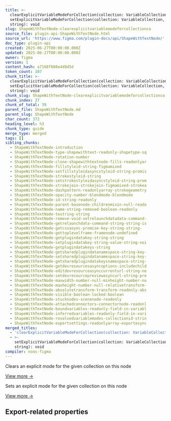 ```yaml
---
title: >-
  clearExplicitVariableModeForCollection(collection: VariableCollection): void +
  setExplicitVariableModeForCollection(collection: VariableCollection, modeId:
  string): void
slug: ShapeWithTextNode-clearexplicitvariablemodeforcollectionco
source_file: plugin-api-ShapeWithTextNode.html
source_url: 'https://www.figma.com/plugin-docs/api/ShapeWithTextNode/'
doc_type: plugin-api
created: 2025-06-27T00:00:00.000Z
updated: 2025-06-27T00:00:00.000Z
owner: figma
version: 1
content_hash: a7168f608e4d8d5d
token_count: 107
chunk_title: >-
  clearExplicitVariableModeForCollection(collection: VariableCollection): void +
  setExplicitVariableModeForCollection(collection: VariableCollection, modeId:
  string): void
chunk_slug: ShapeWithTextNode-clearexplicitvariablemodeforcollectionco
chunk_index: 37
chunk_of_total: 39
parent_file: ShapeWithTextNode.md
parent_slug: ShapeWithTextNode
char_count: 372
heading_level: h3
chunk_type: guide
merge_type: merged
tags: []
sibling_chunks:
  - ShapeWithTextNode-introduction
  - ShapeWithTextNode-type-shapewithtext-readonly-shapetype-sq
  - ShapeWithTextNode-rotation-number
  - ShapeWithTextNode-clone-shapewithtextnode-fills-readonlyar
  - ShapeWithTextNode-fillstyleid-string-figmamixed
  - ShapeWithTextNode-setfillstyleidasyncstyleid-string-promis
  - ShapeWithTextNode-strokestyleid-string
  - ShapeWithTextNode-setstrokestyleidasyncstyleid-string-prom
  - ShapeWithTextNode-strokejoin-strokejoin-figmamixed-strokea
  - ShapeWithTextNode-dashpattern-readonlyarray-strokegeometry
  - ShapeWithTextNode-opacity-number-blendmode-blendmode
  - ShapeWithTextNode-id-string-readonly
  - ShapeWithTextNode-parent-basenode-childrenmixin-null-reado
  - ShapeWithTextNode-name-string-removed-boolean-readonly
  - ShapeWithTextNode-tostring-string
  - ShapeWithTextNode-remove-void-setrelaunchdatadata-command-
  - ShapeWithTextNode-getrelaunchdata-command-string-string-is
  - ShapeWithTextNode-getcssasync-promise-key-string-string-
  - ShapeWithTextNode-gettoplevelframe-framenode-undefined
  - ShapeWithTextNode-getplugindatakey-string-string
  - ShapeWithTextNode-setplugindatakey-string-value-string-voi
  - ShapeWithTextNode-getplugindatakeys-string
  - ShapeWithTextNode-getsharedplugindatanamespace-string-key-
  - ShapeWithTextNode-setsharedplugindatanamespace-string-key-
  - ShapeWithTextNode-getsharedplugindatakeysnamespace-string-
  - ShapeWithTextNode-getdevresourcesasyncoptions-includechild
  - ShapeWithTextNode-editdevresourceasynccurrenturl-string-ne
  - ShapeWithTextNode-setdevresourcepreviewasyncurl-string-pre
  - ShapeWithTextNode-maxwidth-number-null-minheight-number-nu
  - ShapeWithTextNode-maxheight-number-null-relativetransform-
  - ShapeWithTextNode-absolutetransform-transform-readonly-abs
  - ShapeWithTextNode-visible-boolean-locked-boolean
  - ShapeWithTextNode-stucknodes-scenenode-readonly
  - ShapeWithTextNode-attachedconnectors-connectornode-readonl
  - ShapeWithTextNode-boundvariables-readonly-field-in-variabl
  - ShapeWithTextNode-inferredvariables-readonly-field-in-vari
  - ShapeWithTextNode-resolvedvariablemodes-collectionid-strin
  - ShapeWithTextNode-exportsettings-readonlyarray-exportasync
merged_titles:
  - 'clearExplicitVariableModeForCollection(collection: VariableCollection): void'
  - >-
    setExplicitVariableModeForCollection(collection: VariableCollection, modeId:
    string): void
compiler: noos-figma
---
```


Clears an explicit mode for the given collection on this node

[View more →](/plugin-docs/api/properties/ExplicitVariableModesMixin-clearexplicitvariablemodeforcollection/)

Sets an explicit mode for the given collection on this node

[View more →](/plugin-docs/api/properties/ExplicitVariableModesMixin-setexplicitvariablemodeforcollection/)

## Export-related properties
